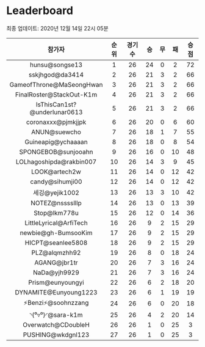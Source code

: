 # Leaderboard
최종 업데이트: 2020년 12월 14일 22시 05분




| 참가자 | 순위 | 경기수 | 승 | 무 | 패 | 승점 |
|:---:|:---:|:---:|:---:|:---:|:---:|:---:|
| hunsu@songse13 | 1 | 26 | 24 | 0 | 2 | 72 |
| sskjhgod@da3414 | 2 | 26 | 21 | 3 | 2 | 66 |
| GameofThrone@MaSeongHwan | 3 | 26 | 21 | 3 | 2 | 66 |
| FinalRoster@StackOut-K1m | 4 | 26 | 21 | 3 | 2 | 66 |
| IsThisCan1st?@underlunar0613 | 5 | 26 | 21 | 3 | 2 | 66 |
| coronaxxx@pjmkjjpk | 6 | 26 | 20 | 0 | 6 | 60 |
| ANUN@suewcho | 7 | 26 | 18 | 1 | 7 | 55 |
| Guineapig@ychaaaan | 8 | 26 | 18 | 0 | 8 | 54 |
| SPONGEBOB@sunjooahn | 9 | 26 | 16 | 0 | 10 | 48 |
| LOLhagoshipda@rakbin007 | 10 | 26 | 14 | 3 | 9 | 45 |
| LOOK@artech2w | 11 | 26 | 14 | 0 | 12 | 42 |
| candy@sihumji00 | 12 | 26 | 14 | 0 | 12 | 42 |
| 세깅@yejik1002 | 13 | 26 | 13 | 3 | 10 | 42 |
| NOTEZ@nsssslllp | 14 | 26 | 13 | 0 | 13 | 39 |
| Stop@lkm778u | 15 | 26 | 12 | 0 | 14 | 36 |
| LittleLyrical@ArfiTech | 16 | 26 | 9 | 2 | 15 | 29 |
| newbie@gh-BumsooKim | 17 | 26 | 9 | 2 | 15 | 29 |
| HICPT@seanlee5808 | 18 | 26 | 9 | 2 | 15 | 29 |
| PLZ@alqmzhh92 | 19 | 26 | 8 | 0 | 18 | 24 |
| AGANG@jbr1tr | 20 | 26 | 7 | 3 | 16 | 24 |
| NaDa@yjh9929 | 21 | 26 | 7 | 3 | 16 | 24 |
| Prism@eunyoungyi | 22 | 26 | 6 | 2 | 18 | 20 |
| DYNAMITE@Eunyoung1223 | 23 | 26 | 6 | 1 | 19 | 19 |
| ⚡Benzi⚡@soohnzzang | 24 | 26 | 6 | 0 | 20 | 18 |
| ◝(⁰▿⁰)◜@sara-k1m | 25 | 26 | 4 | 2 | 20 | 14 |
| Overwatch@CDoubleH | 26 | 26 | 1 | 0 | 25 | 3 |
| PUSHING@wkdgnl123 | 27 | 26 | 1 | 0 | 25 | 3 |